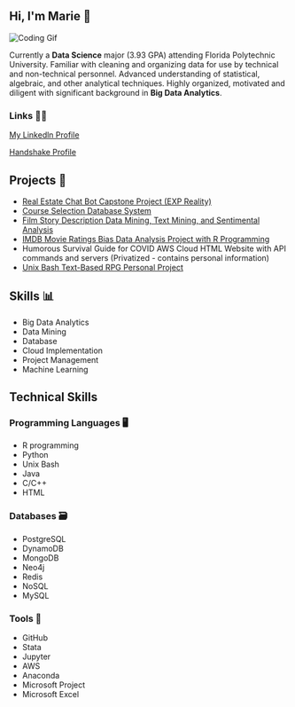 ## Hi, I'm Marie 👋

![Coding Gif](https://res.cloudinary.com/practicaldev/image/fetch/s--dWwH4rJ4--/c_limit%2Cf_auto%2Cfl_progressive%2Cq_66%2Cw_880/https://media2.giphy.com/media/fnD9cHHIrYRYk/giphy.gif)

Currently a **Data Science** major (3.93 GPA) attending Florida Polytechnic University. Familiar with cleaning and organizing data for use by technical and non-technical personnel. Advanced understanding of statistical, algebraic, and other analytical techniques. Highly organized, motivated and diligent with significant background in **Big Data Analytics**.
### Links 👩‍💼
[My Linkedln Profile](https://www.linkedin.com/in/marie-hasegawa-590456203/)

[Handshake Profile](https://app.joinhandshake.com/users/13451441)

## Projects 💼
- [Real Estate Chat Bot Capstone Project (EXP Reality)](https://www.realestatemessengerbot.com/14-days-free41529173)
- [Course Selection Database System](https://github.com/mhasegawa7045/Course-Selection-Database-System)
- [Film Story Description Data Mining, Text Mining, and Sentimental Analysis](https://github.com/mhasegawa7045/Film_Movie_Text_Mining_Sentimental_Analysis_Mhasegawa)
- [IMDB Movie Ratings Bias Data Analysis Project with R Programming](https://github.com/mhasegawa7045/IMDB_Movie_Ratings_Bias_Project_MHasegawa)
- Humorous Survival Guide for COVID AWS Cloud HTML Website with API commands and servers (Privatized - contains personal information)
- [Unix Bash Text-Based RPG Personal Project](https://github.com/mhasegawa7045/Cursed_House_Unix_BASH_Text_based_RPG_MHasegawa)
## Skills 📊
- Big Data Analytics
- Data Mining
- Database
- Cloud Implementation
- Project Management
- Machine Learning

## Technical Skills
### Programming Languages 🖥
- R programming
- Python
- Unix Bash
- Java 
- C/C++
- HTML
### Databases 🗃
- PostgreSQL
- DynamoDB
- MongoDB
- Neo4j
- Redis
- NoSQL
- MySQL
### Tools 🧰
- GitHub
- Stata
- Jupyter
- AWS
- Anaconda
- Microsoft Project
- Microsoft Excel
